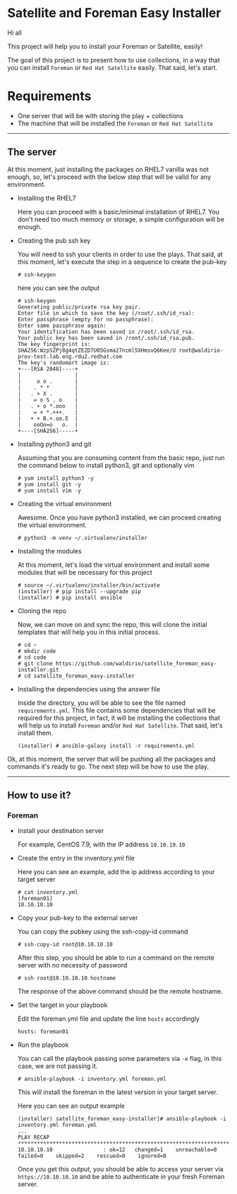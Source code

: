 # Satellite and Foreman Easy Installer

Hi all

This project will help you to install your Foreman or Satellite, easily!

The goal of this project is to present how to use collections, in a way that you can install `Foreman` or `Red Hat Satellite` easily. That said, let's start.



# Requirements
- One server that will be with storing the play + collections
- The machine that will be installed the `Foreman` or `Red Hat Satellite`

---

## The server
At this moment, just installing the packages on RHEL7 vanilla was not enough, so, let's proceed with the below step that will be valid for any environment.

- Installing the RHEL7

    Here you can proceed with a basic/minimal installation of RHEL7. You don't need too much memory or storage, a simple configuration will be enough.

- Creating the pub ssh key

    You will need to ssh your clients in order to use the plays. That said, at this moment, let's execute the step in a sequence to create the pub-key
    ```
    # ssh-keygen
    ```
    here you can see the output
    ```
    # ssh-keygen 
    Generating public/private rsa key pair.
    Enter file in which to save the key (/root/.ssh/id_rsa): 
    Enter passphrase (empty for no passphrase): 
    Enter same passphrase again: 
    Your identification has been saved in /root/.ssh/id_rsa.
    Your public key has been saved in /root/.ssh/id_rsa.pub.
    The key fingerprint is:
    SHA256:WzpSZPj8g4qtZEZD7U05Gsma27ncml5XHmsvQ6Kee/U root@waldirio-prov-test.lab.eng.rdu2.redhat.com
    The key's randomart image is:
    +---[RSA 2048]----+
    |                 |
    |     o o .       |
    |    . * *        |
    |   . + X .       |
    |    = o S . o    |
    |   . + o *.ooo   |
    |    = + *.+++.   |
    |   + + B.+.oo.E  |
    |    ooOo=o   o.  |
    +----[SHA256]-----+
    ```

- Installing python3 and git

    Assuming that you are consuming content from the basic repo, just run the command below to install python3, git and optionally vim
    ```
    # yum install python3 -y
    # yum install git -y
    # yum install vim -y
    ```

- Creating the virtual environment

    Awesome. Once you have python3 installed, we can proceed creating the virtual environment.
    ```
    # python3 -m venv ~/.virtualenv/installer
    ```

- Installing the modules

    At this moment, let's load the virtual environment and install some modules that will be necessary for this project
    ```
    # source ~/.virtualenv/installer/bin/activate
    (installer) # pip install --upgrade pip
    (installer) # pip install ansible
    ```

- Cloning the repo

    Now, we can move on and sync the repo, this will clone the initial templates that will help you in this initial process.

    ```
    # cd ~
    # mkdir code
    # cd code
    # git clone https://github.com/waldirio/satellite_foreman_easy-installer.git
    # cd satellite_foreman_easy-installer
    ```

- Installing the dependencies using the answer file

    Inside the directory, you will be able to see the file named `requirements.yml`. This file contains some dependencies that will be required for this project, in fact, it will be installing the collections that will help us to install `Foreman` and/or `Red Hat Satellite`. That said, let's install them.
    ```
    (installer) # ansible-galaxy install -r requirements.yml
    ```

Ok, at this moment, the server that will be pushing all the packages and commands it's ready to go. The next step will be how to use the play.

---

## How to use it?

### Foreman

- Install your destination server

    For example, CentOS 7.9, with the IP address `10.10.10.10`


- Create the entry in the inventory.yml file

    Here you can see an example, add the ip address according to your target server
    ```
    # cat inventory.yml 
    [foreman01]
    10.10.10.10
    ```

- Copy your pub-key to the external server

    You can copy the pubkey using the ssh-copy-id command
    ```
    # ssh-copy-id root@10.10.10.10
    ```

    After this step, you should be able to run a command on the remote server with no necessity of password

    ```
    # ssh root@10.10.10.10 hostname
    ```

    The response of the above command should be the remote hostname.


- Set the target in your playbook

    Edit the foreman.yml file and update the line `hosts` accordingly
    ```
    hosts: foreman01
    ```

- Run the playbook

    You can call the playbook passing some parameters via `-e` flag, in this case, we are not passing it.
    ```
    # ansible-playbook -i inventory.yml foreman.yml
    ```

    This will install the foreman in the latest version in your target server.


    Here you can see an output example
    ```
    (installer) satellite_foreman_easy-installer]# ansible-playbook -i inventory.yml foreman.yml
    ...
    PLAY RECAP **********************************************************************************************************
    10.10.10.10                : ok=12   changed=1    unreachable=0    failed=0    skipped=2    rescued=0    ignored=0
    ```

    Once you get this output, you should be able to access your server via `https://10.10.10.10` and be able to authenticate in your fresh Foreman server.
